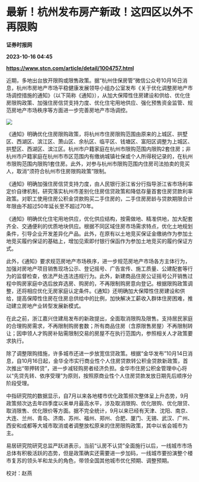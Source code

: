 # 最新！杭州发布房产新政！这四区以外不再限购
**证券时报网**

**2023-10-16 04:45**

**https://www.stcn.com/article/detail/1004757.html**

近期，多地出台放开限购或限售政策。据“杭州住保房管”微信公众号10月16日消息，杭州市房地产市场平稳健康发展领导小组办公室发布《关于优化调整房地产市场调控措施的通知》（以下简称《通知》），从加大保障性住房建设和供给、优化住房限购政策、加强住房信贷支持力度、优化住宅用地供应、强化预售资金监管、规范房地产市场秩序等方面进一步完善房地产市场调控。

![](https://stcn-main.oss-cn-shenzhen.aliyuncs.com/upload/wechat/20231016/YRdSz9epGVgMiceAqJ6icKtHzuHOe9OlqqVdH7vCKcgzprQ8Eny0YiaibjxJZxhk4Nib9va3VYFoibdApMQZV5ToxGAw.png)

《通知》明确优化住房限购政策，将杭州市住房限购范围由原来的上城区、拱墅区、西湖区、滨江区、萧山区、余杭区、临平区、钱塘区、富阳区调整为上城区、拱墅区、西湖区、滨江区。杭州市户籍家庭在杭州市限购范围内限购2套住房；非杭州市户籍家庭在杭州市市区范围内有缴纳城镇社保或个人所得税记录的，在杭州市限购范围内限购1套住房。此外，对参与杭州市限购范围内住房司法拍卖的竞买人，取消“须符合杭州市住房限购政策”限制。  

《通知》明确加强住房信贷支持力度，由人民银行浙江省分行指导浙江省市场利率定价自律机制，研究落实杭州市差别化住房信贷政策和降低存量首套住房贷款利率政策。对职工使用住房公积金贷款购买二手住房的，二手住房房龄与贷款期限合计年限由不超过50年延长至不超过70年。

《通知》明确优化住宅用地供应，优化供应结构，按需做地、精准供地，加大配套齐全、交通便利的优质地块供应。根据不同区域住房市场需求特点，优化土地规划条件，引导企业开发差异化产品。此外，在原有以土地竞买保证金缴纳作为参加土地竞买履约保证的基础上，增加见索即付银行保函作为参加土地竞买的履约保证方式。

此外，《通知》要求规范房地产市场秩序，进一步规范房地产市场各方主体行为，加强对房地产项目销售现场公示、登记摇号、广告宣传、施工质量、公建配套等行为的监督检查，依法严处违法违规行为。此外，新建商品住房公证摇号公开销售过程中购房家庭中选后放弃选房、购房的，不再限制购房意向登记。根据限购政策调整，还将相应优化无房家庭认定条件。《通知》还明确加大保障性住房建设和供给，提高保障性住房在住房总供给中的比例，加快解决工薪收入群体住房困难，推动建立房地产业转型发展新模式。

在此之前，浙江嘉兴住建局发布的新政提出，全面取消限购及限售。支持居民家庭的合理购房需求，不再限制购房套数；所有商品住房（含原限售房屋）不再限制转让；因申领人才购房补贴需限制交易的房屋不在执行范围内，参照相关人才政策要求执行。

除了调整限购措施，许多城市还进一步放宽信贷政策。根据“金华发布”10月14日消息，自10月16日起，金华全市实行商业性个人住房贷款转公积金贷款新政策，首次推出“带押转贷”，进一步减轻购房者经济负担。金华市住房公积金管理中心将以“先贷先转、依序受理”为原则，按照原商业性个人住房贷款发放日期先后顺序分阶段受理。

中指研究院的数据显示，自7月以来各地楼市优化政策频次整体呈上升态势，9月政策频次达去年四季度以来单月最高水平，涉及取消限购、优化限购、优化限贷、取消限售、优化限价等方面。据不完全统计，9月以来已经有天津、沈阳、南京、大连、兰州、青岛、济南、苏州、福州、郑州、合肥、厦门、无锡、武汉、广州、西安和成都等大城市取消或者调整放松原来的住房限购政策，其中以省会城市为主。

易居研究院研究总监严跃进表示，当前“认房不认贷”全面施行以后，一线城市市场总体有积极活跃的态势，但是政策确实还需要进一步加码，一线城市要扮演整个楼市复苏的领头羊和龙头的角色，带领全国其他城市优化预期、调整预期。

校对：赵燕